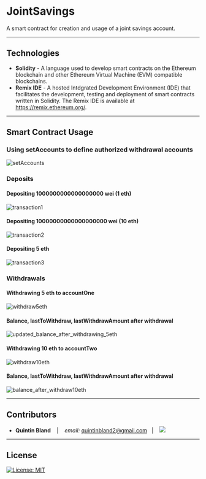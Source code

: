# JointSavings
A smart contract for creation and usage of a joint savings account.

---

## Technologies

* **Solidity** - A language used to develop smart contracts on the Ethereum blockchain and other Ethereum Virtual Machine (EVM) compatible blockchains.
* **Remix IDE** - A hosted Intdgrated Development Environment (IDE) that facilitates the development, testing and deployment of smart contracts written in Solidity. The Remix IDE is available at https://remix.ethereum.org/.

---

## Smart Contract Usage

### Using setAccounts to define authorized withdrawal accounts
![setAccounts](https://user-images.githubusercontent.com/97932685/182971417-a1b8417b-6883-4395-9983-eb11e5e1ab65.png)


### Deposits
#### Depositing 1000000000000000000 wei (1 eth)
![transaction1](https://user-images.githubusercontent.com/97932685/182971464-06b82698-6f94-4cf1-9949-ce3b1f889655.png)

#### Depositing 10000000000000000000 wei (10 eth)
![transaction2](https://user-images.githubusercontent.com/97932685/182971553-4f1ba796-11d1-4b09-8d58-c6e400406f03.png)


#### Depositing 5 eth
![transaction3](https://user-images.githubusercontent.com/97932685/182971571-42d8e078-6f3f-4d55-a644-5b70dcc12347.png)


### Withdrawals
#### Withdrawing 5 eth to accountOne
![withdraw5eth](https://user-images.githubusercontent.com/97932685/182971592-b1a5c39a-eb4f-4d22-b315-2db61d3bb320.png)

#### Balance, lastToWithdraw, lastWithdrawAmount after withdrawal
![updated_balance_after_withdrawing_5eth](https://user-images.githubusercontent.com/97932685/182971638-9d3d7816-0ff2-4c20-9a75-d975787ad355.png)

#### Withdrawing 10 eth to accountTwo
![withdraw10eth](https://user-images.githubusercontent.com/97932685/182971663-c2349a99-6469-42ea-81ac-450ea170ed9c.png)

#### Balance, lastToWithdraw, lastWithdrawAmount after withdrawal
![balance_after_withdraw10eth](https://user-images.githubusercontent.com/97932685/182971688-01457892-571f-4fab-b0de-8264f82d7201.png)


---


## Contributors


*  **Quintin Bland** <span>&nbsp;&nbsp;</span> |
<span>&nbsp;&nbsp;</span> *email:* quintinbland2@gmail.com <span>&nbsp;&nbsp;</span>|
<span>&nbsp;&nbsp;</span> <a href="https://www.linkedin.com/in/quintin-bland-a2b94310b/"><img src="https://img.shields.io/badge/-Quintin_Bland-0077B5?style=flat-square&logo=Linkedin&logoColor=white"/></a> 

---

## License

[![License: MIT](https://img.shields.io/badge/License-MIT-yellow.svg)](LICENSE)
